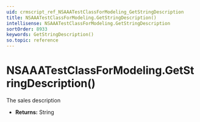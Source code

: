 ```yaml
---
uid: crmscript_ref_NSAAATestClassForModeling_GetStringDescription
title: NSAAATestClassForModeling.GetStringDescription()
intellisense: NSAAATestClassForModeling.GetStringDescription
sortOrder: 8933
keywords: GetStringDescription()
so.topic: reference
---
```


# NSAAATestClassForModeling.GetStringDescription()

The sales description

* **Returns:** String

